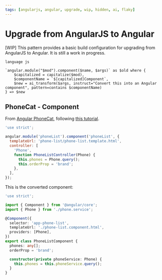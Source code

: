 ```yaml
---
tags: [angularjs, angular, upgrade, wip, hidden, ai, flaky]
---
```


# Upgrade from AngularJS to Angular

[WIP] This pattern provides a basic build configuration for upgrading from AngularJS to Angular. It is still a work in progress.

```grit
language js

`angular.module("$mod").component($name, $args)` as $old where {
	$capitalized = capitalize($mod),
	$componentName = `$[capitalized]Component`,
	$new = ai_transform($args, instruct="Convert this into an Angular component", pattern=contains $componentName)
} => $new
```

## PhoneCat - Component

From [Angular PhoneCat](https://github.com/angular/angular-phonecat), following [this tutorial](https://angular.io/guide/upgrade#upgrading-components).

```js
'use strict';

angular.module('phoneList').component('phoneList', {
  templateUrl: 'phone-list/phone-list.template.html',
  controller: [
    'Phone',
    function PhoneListController(Phone) {
      this.phones = Phone.query();
      this.orderProp = 'brand';
    },
  ],
});
```

This is the converted component:

```ts
'use strict';

import { Component } from '@angular/core';
import { Phone } from './phone.service';

@Component({
  selector: 'app-phone-list',
  templateUrl: './phone-list.component.html',
  providers: [Phone],
})
export class PhoneListComponent {
  phones: any[];
  orderProp = 'brand';

  constructor(private phoneService: Phone) {
    this.phones = this.phoneService.query();
  }
}
```

